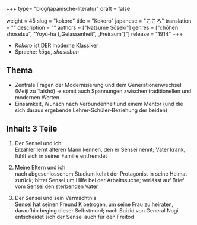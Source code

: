 +++
type= "blog/japanische-literatur"
draft = false

weight = 45
slug = "kokoro"
title = "Kokoro"
japanese = "こころ"
translation = ""
description = ""
authors = ["Natsume Sōseki"]
genres = ["chōhen shōsetsu", "Yoyū-ha („Gelassenheit“, „Freiraum“)"]
release = "1914"
+++

- _Kokoro_ ist DER moderne Klassiker
- Sprache: _kōgo_, _shaseibun_

## Thema

- Zentrale Fragen der Modernisierung und dem Generationenwechsel (Meiji zu Taishō) -> somit auch Spannungen zwischen traditionellen und modernen Werten
- Einsamkeit, Wunsch nach Verbundenheit und einem Mentor (und die sich daraus ergebende Lehrer-Schüler-Beziehung der beiden)

## Inhalt: 3 Teile

1. Der Sensei und ich  
Erzähler lernt älteren Mann kennen, den er Sensei nennt; Vater krank, fühlt sich in seiner Familie entfremdet

2. Meine Eltern und ich  
nach abgeschlossenem Studium kehrt der Protagonist in seine Heimat zurück; bittet Sensei um Hilfe bei der Arbeitssuche; verlässt auf Brief vom Sensei den sterbenden Vater

3. Der Sensei und sein Vermächtnis  
Sensei hat seinen Freund K betrogen, um seine Frau zu heiraten, daraufhin beging dieser Selbstmord; nach Suizid von General Nogi entscheidet sich der Sensei auch für den Freitod
